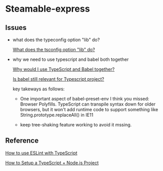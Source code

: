 # Steamable-express

## Issues

- what does the typeconfig option "lib" do?

  [What does the tsconfig option "lib" do?](https://stackoverflow.com/questions/39303385/what-does-the-tsconfig-option-lib-do)

- why we need to use typescript and babel both together

  [Why would I use TypeScript and Babel together?](https://stackoverflow.com/questions/44020689/why-would-i-use-typescript-and-babel-together)

  [Is babel still relevant for Typescript project?](https://dev.to/mbeaudru/is-babel-still-relevant-for-typescript-projects-36a7)

  key takeways as follows:

  - One important aspect of babel-preset-env I think you missed: Browser Polyfills. TypeScript can transpile syntax down for older browsers, but it won't add runtime code to support something like String.prototype.replaceAll() in IE11

  - keep tree-shaking feature working to avoid it mssing.

## Reference

[How to use ESLint with TypeScript](https://khalilstemmler.com/blogs/typescript/eslint-for-typescript/)

[How to Setup a TypeScript + Node.js Project](https://khalilstemmler.com/blogs/typescript/node-starter-project/)
